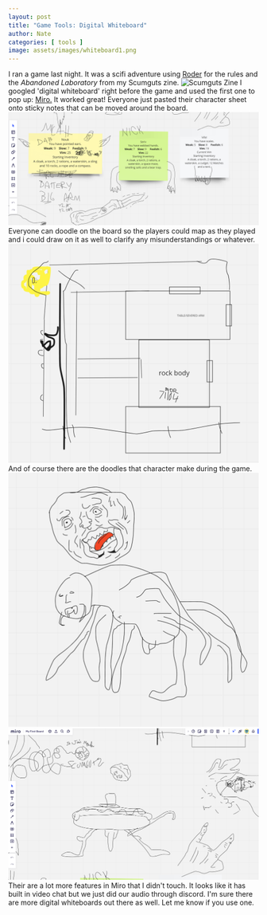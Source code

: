 ```yaml
---
layout: post
title: "Game Tools: Digital Whiteboard"
author: Nate
categories: [ tools ]
image: assets/images/whiteboard1.png
---
```

I ran a game last night. It was a scifi adventure using [Roder](https://perchance.org/roder) for the rules and the *Abandoned Laboratory* from my Scumguts zine.
![Scumguts Zine](/assets/images/sgz.png)
I googled 'digital whiteboard' right before the game and used the first one to pop up: [Miro.](https://miro.com/) 
It worked great! Everyone just pasted their character sheet onto sticky notes that can be moved around the board. 
![Character Sticky Notes](/assets/images/whiteboard3.png)
Everyone can doodle on the board so the players could map as they played and i could draw on it as well to clarify any misunderstandings or whatever.
![Mapping](/assets/images/whiteboard2.png)
And of course there are the doodles that character make during the game.
![Doodles](/assets/images/whiteboard4.png)
![More Doodles](/assets/images/whiteboard5.png)
Their are a lot more features in Miro that I didn't touch. It looks like it has built in video chat but we just did our audio through discord. I'm sure there are more digital whiteboards out there as well. Let me know if you use one.
